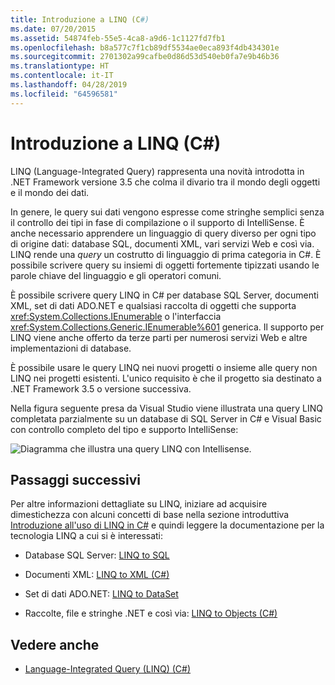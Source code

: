 ```yaml
---
title: Introduzione a LINQ (C#)
ms.date: 07/20/2015
ms.assetid: 54874feb-55e5-4ca8-a9d6-1c1127fd7fb1
ms.openlocfilehash: b8a577c7f1cb89df5534ae0eca893f4db434301e
ms.sourcegitcommit: 2701302a99cafbe0d86d53d540eb0fa7e9b46b36
ms.translationtype: HT
ms.contentlocale: it-IT
ms.lasthandoff: 04/28/2019
ms.locfileid: "64596581"
---
```

# <a name="introduction-to-linq-c"></a>Introduzione a LINQ (C#)
LINQ (Language-Integrated Query) rappresenta una novità introdotta in .NET Framework versione 3.5 che colma il divario tra il mondo degli oggetti e il mondo dei dati.  
  
 In genere, le query sui dati vengono espresse come stringhe semplici senza il controllo dei tipi in fase di compilazione o il supporto di IntelliSense. È anche necessario apprendere un linguaggio di query diverso per ogni tipo di origine dati: database SQL, documenti XML, vari servizi Web e così via. LINQ rende una *query* un costrutto di linguaggio di prima categoria in C#. È possibile scrivere query su insiemi di oggetti fortemente tipizzati usando le parole chiave del linguaggio e gli operatori comuni.  
  
 È possibile scrivere query LINQ in C# per database SQL Server, documenti XML, set di dati ADO.NET e qualsiasi raccolta di oggetti che supporta <xref:System.Collections.IEnumerable> o l'interfaccia <xref:System.Collections.Generic.IEnumerable%601> generica. Il supporto per LINQ viene anche offerto da terze parti per numerosi servizi Web e altre implementazioni di database.  
  
 È possibile usare le query LINQ nei nuovi progetti o insieme alle query non LINQ nei progetti esistenti. L'unico requisito è che il progetto sia destinato a .NET Framework 3.5 o versione successiva.  
  
 Nella figura seguente presa da Visual Studio viene illustrata una query LINQ completata parzialmente su un database di SQL Server in C# e Visual Basic con controllo completo del tipo e supporto IntelliSense:  
  
 ![Diagramma che illustra una query LINQ con Intellisense.](./media/introduction-to-linq/linq-query-intellisense.png)  
  
## <a name="next-steps"></a>Passaggi successivi  
 Per altre informazioni dettagliate su LINQ, iniziare ad acquisire dimestichezza con alcuni concetti di base nella sezione introduttiva [Introduzione all'uso di LINQ in C#](../../../../csharp/programming-guide/concepts/linq/getting-started-with-linq.md) e quindi leggere la documentazione per la tecnologia LINQ a cui si è interessati:  
  
- Database SQL Server: [LINQ to SQL](../../../../../docs/framework/data/adonet/sql/linq/index.md)  
  
- Documenti XML: [LINQ to XML (C#)](../../../../csharp/programming-guide/concepts/linq/linq-to-xml.md)  
  
- Set di dati ADO.NET: [LINQ to DataSet](../../../../framework/data/adonet/linq-to-dataset.md)  
  
- Raccolte, file e stringhe .NET e così via: [LINQ to Objects (C#)](../../../../csharp/programming-guide/concepts/linq/linq-to-objects.md)  
  
## <a name="see-also"></a>Vedere anche

- [Language-Integrated Query (LINQ) (C#)](../../../../csharp/programming-guide/concepts/linq/index.md)
